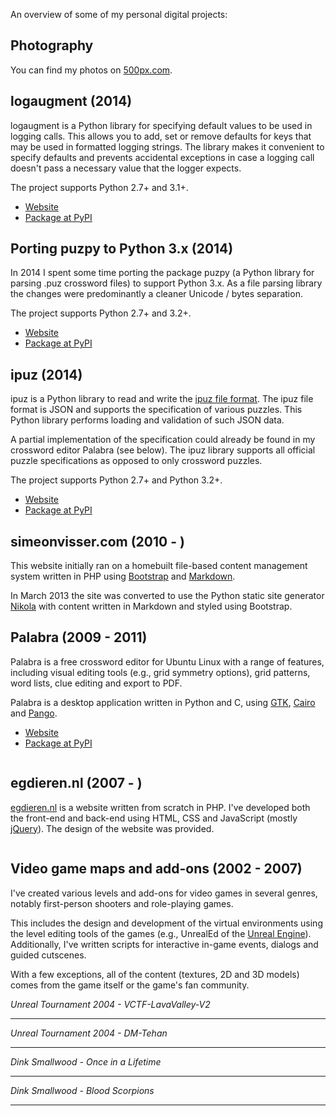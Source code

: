 <!--
.. title: Projects
.. slug: projects
.. date: 2012/02/04 10:00:00
.. tags:
.. link:
.. description:
-->

An overview of some of my personal digital projects:

## Photography

You can find my photos on [500px.com](http://500px.com/simeonvisser).

## logaugment (2014)

logaugment is a Python library for specifying default values to be used
in logging calls. This allows you to add, set or remove defaults for keys
that may be used in formatted logging strings. The library makes it convenient
to specify defaults and prevents accidental exceptions in case a logging call
doesn't pass a necessary value that the logger expects.

The project supports Python 2.7+ and 3.1+.

* [Website](https://github.com/svisser/logaugment)
* [Package at PyPI](http://pypi.python.org/pypi/logaugment)

## Porting puzpy to Python 3.x (2014)

In 2014 I spent some time porting the package puzpy (a Python library
for parsing .puz crossword files) to support Python 3.x. As a file parsing
library the changes were predominantly a cleaner Unicode / bytes separation.

The project supports Python 2.7+ and 3.2+.

* [Website](https://github.com/alexdej/puzpy)
* [Package at PyPI](http://pypi.python.org/pypi/puzpy)

## ipuz (2014)

ipuz is a Python library to read and write the
[ipuz file format](http://ipuz.org/). The ipuz file format is JSON and supports
the specification of various puzzles. This Python library performs loading
and validation of such JSON data.

A partial implementation of the specification could already be found in
my crossword editor Palabra (see below). The ipuz library supports all
official puzzle specifications as opposed to only crossword puzzles.

The project supports Python 2.7+ and Python 3.2+.

* [Website](https://github.com/svisser/ipuz)
* [Package at PyPI](http://pypi.python.org/pypi/ipuz)

## simeonvisser.com (2010 - )

This website initially ran on a homebuilt file-based content management system
written in PHP using [Bootstrap](http://twitter.github.com/bootstrap/)
and [Markdown](https://en.wikipedia.org/wiki/Markdown).

In March 2013 the site was converted to use the Python static site generator
[Nikola](http://nikola.ralsina.com.ar) with content written in Markdown
and styled using Bootstrap.

## Palabra (2009 - 2011)

Palabra is a free crossword editor for Ubuntu Linux with a range of features, including
visual editing tools (e.g., grid symmetry options), grid patterns, word lists, clue editing
and export to PDF.

Palabra is a desktop application written in Python and C, using [GTK](http://www.gtk.org/), [Cairo](http://cairographics.org/) and [Pango](http://www.pango.org/).

* [Website](https://bitbucket.org/svisser/palabra/)
* [Package at PyPI](http://pypi.python.org/pypi/palabra)

<img src="/images/palabra_1.png" alt="" />

## egdieren.nl (2007 - )

[egdieren.nl](http://egdieren.nl/) is a website written from scratch in PHP.
I've developed both the front-end and back-end using HTML, CSS and
JavaScript (mostly [jQuery](http://jquery.com/)). The design of the website
was provided.

<img src="/images/egd_1.png" alt="" />

## Video game maps and add-ons (2002 - 2007)

I've created various levels and add-ons for video games in several genres, notably
first-person shooters and role-playing games.

This includes the design and development
of the virtual environments using the level editing tools of the games
(e.g., UnrealEd of the [Unreal Engine](http://www.unrealengine.com/)).
Additionally, I've written scripts for interactive in-game events, dialogs and guided cutscenes.

With a few exceptions, all of the content (textures, 2D and 3D models) comes
from the game itself or the game's fan community.

<i>Unreal Tournament 2004 - VCTF-LavaValley-V2</i><br />
<img src="/images/ut2004_1.jpg" alt="" />
<hr />

<i>Unreal Tournament 2004 - DM-Tehan</i><br />
<img src="/images/ut2004_2.jpg" alt="" />
<hr />

<i>Dink Smallwood - Once in a Lifetime</i><br />
<img src="/images/rpg_1.png" alt="" />
<hr />

<i>Dink Smallwood - Blood Scorpions</i><br />
<img src="/images/rpg_2.png" alt="" />
<hr />
